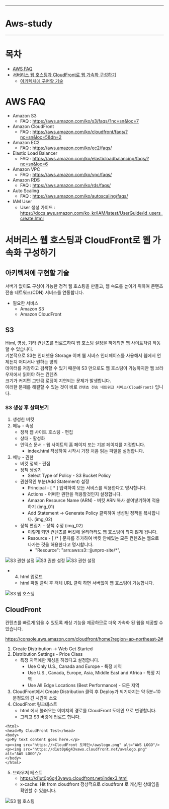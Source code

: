 --------------------
# Aws-study
--------------------

# 목차

- [AWS FAQ](#AWS-FAQ)
- [서버리스 웹 호스팅과 CloudFront로 웹 가속화 구성하기](#서버리스-웹-호스팅과-CloudFront로-웹-가속화-구성하기)
    - [아키텍처에 구현할 기술](#아키텍처에-구현할-기술)

# AWS FAQ

- Amazon S3
  - FAQ : https://aws.amazon.com/ko/s3/faqs/?nc=sn&loc=7
- Amazon CloudFront
  - FAQ : https://aws.amazon.com/ko/cloudfront/faqs/?nc=sn&loc=5&dn=2
- Amazon EC2
  - FAQ : https://aws.amazon.com/ko/ec2/faqs/
- Elastic Load Balancer
  - FAQ : https://aws.amazon.com/ko/elasticloadbalancing/faqs/?nc=sn&loc=6
- Amazon VPC
  - FAQ : https://aws.amazon.com/ko/vpc/faqs/
- Amazon RDS
  - FAQ : https://aws.amazon.com/ko/rds/faqs/
- Auto Scaling
  - FAQ : https://aws.amazon.com/ko/autoscaling/faqs/
- IAM User
    - User 생성 가이드 : https://docs.aws.amazon.com/ko_kr/IAM/latest/UserGuide/id_users_create.html

# 서버리스 웹 호스팅과 CloudFront로 웹 가속화 구성하기

##  아키텍처에 구현할 기술

서버가 없이도 구성이 가능한 정적 웹 호스팅을 만들고, 웹 속도를 높이기 위하여 콘텐츠 전송 네트워크(CDN) 서비스를 연동합니다.

- 필요한 서비스
    - Amazon S3
    - Amazon CloudFront

## S3

Html, 영상, 기타 컨텐츠를 업로드하여 웹 호스팅 설정을 하게되면 웹 사이트처럼 작동할 수 있습니다.  
기본적으로 S3는 인터넷용 Storage 이며 웹 서비스 인터페이스를 사용해서 웹에서 언제든지 어디서나 원하는 양의  
데이터를 저장하고 검색할 수 있기 때문에 S3 만으로도 웹 호스팅이 가능하지만 웹 브라우저에서 읽어야 하는 컨텐츠  
크기가 커지면 그만큼 로딩이 지연되는 문제가 발생합니다.  
이러한 문제를 해결할 수 있는 것이 바로 `컨텐츠 전송 네트워크 서비스(CloudFront)` 입니다.

### S3 생성 후 살펴보기

1. 생성한 버킷
2. 메뉴 - 속성
    - 정적 웹 사이트 호스팅 - 편집 
    - 상태 - 활성화
    - 인덱스 문서 - 웹 사이트의 홈 페이지 또는 기본 페이지를 지정합니다.
        - index.html 작성하여 시작시 가장 처음 읽는 파일을 설정합니다.
3. 메뉴 - 권한
    - 버킷 정책 - 편집
    - 정책 생성기
        - Select Type of Policy - S3 Bucket Policy
    - 권한적인 부분(Add Statement) 설정
        - Principal - [ * ] 입력하여 모든 서비스를 적용한다고 명시합니다.
        - Actions - 어떠한 권한을 적용할것인지 설정합니다.
        - Amazon Resource Name (ARN) - 버킷 ARN 복사 붙여넣기하여 적용하기 (img_01)
        - Add Statement -> Generate Policy 클릭하여 생성된 정책을 복사합니다. (img_02)
    - 정책 편집기 - 정책 수정 (img_02)
        - 이렇게 되면 컨텐츠를 버킷에 올리더라도 웹 호스팅이 되지 않게 됩니다.
        - Resource - [ /* ] 문자를 추가하여 버킷 안에있는 모든 컨텐츠는 웹으로 나가는 것을 허용한다고 명시합니다. 
            - "Resource": "arn:aws:s3:::jjunpro-site/*",
    
![S3 권한 설정](./images/img_01.png)
![S3 권한 설정](./images/img_02.png)
![S3 권한 설정](./images/img_03.png)

- 4. html 업로드
    - html 파일 클릭 후 객체 URL 클릭 하면 서버없이 웹 호스팅이 가능합니다.

![S3 웹 호스팅](./images/img_04.png)

## CloudFront

컨텐츠를 빠르게 읽을 수 있도록 캐싱 기능을 제공하므로 더욱 가속화 된 웹을 제공할 수 있습니다.  

https://console.aws.amazon.com/cloudfront/home?region=ap-northeast-2#

1. Create Distribution -> Web Get Started
2. Distribution Settings - Price Class
    - 특정 지역에만 캐싱을 하겠다고 설정합니다.
        - Use Only U.S., Canada and Europe - 특정 지역
        - Use U.S., Canada, Europe, Asia, Middle East and Africa - 특정 지역
        - Use All Edge Locations (Best Performance) - 모든 지역
3. CloudFront에서 Create Distribution 클릭 후 Deploy가 되기까지는 약 5분~10분정도의 긴 시간이 소요
4. CloudFront 링크테스트
    - html 에서 불러오는 이미지의 경로를 CloudFront 도메인 으로 변경합니다.
    - 그리고 S3 버킷에 업로드 합니다.

~~~
<html>
<head>My CloudFront Test</head>
<body>
<p>My text content goes here.</p>
<p><img src="https://<CloudFront 도메인>/awslogo.png" alt="AWS LOGO"/>
<p><img src="https://d1ut0p6g43vawo.cloudfront.net/awslogo.png" alt="AWS LOGO"/>
</body>
</html>
~~~ 

5. 브라우저 테스트
    - https://d1ut0p6g43vawo.cloudfront.net/index3.html
    - x-cache: Hit from cloudfront 
        정상적으로 cloudfront 로 캐싱된 상태임을 확인할 수 있습니다. 
    
![S3 웹 호스팅](./images/img_05.png) 
